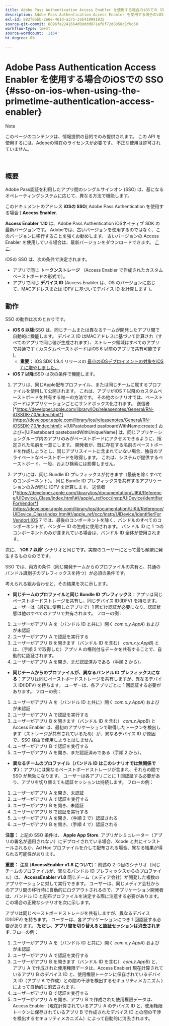 ```yaml
---
title: Adobe Pass Authentication Access Enabler を使用する場合のiOSでの SSO
description: Adobe Pass Authentication Access Enabler を使用する場合のiOSでの SSO
exl-id: 882f0abb-2e6e-461d-a375-3ab410991935
source-git-commit: 8896fa2242664d09ddd871af8f72d8858d1f0d50
workflow-type: tm+mt
source-wordcount: '1164'
ht-degree: 0%

---
```


# Adobe Pass Authentication Access Enabler を使用する場合のiOSでの SSO {#sso-on-ios-when-using-the-primetime-authentication-access-enabler}

>[!NOTE]
>
>このページのコンテンツは、情報提供の目的でのみ提供されます。 この API を使用するには、Adobeの現在のライセンスが必要です。 不正な使用は許可されていません。

</br>

## 概要

Adobe Pass認証を利用したアプリ間のシングルサインオン (SSO) は、基になるオペレーティングシステムに応じて、異なる方法で機能します。

このドキュメントのアドレス **iOSの SSO**( Adobe Pass Authentication を使用する場合 ) **Access Enabler**.

**Access Enabler** **1.10** は、Adobe Pass Authentication iOSネイティブ SDK の最新バージョンです。 Adobeでは、古いバージョンを使用するのではなく、このバージョンに移行することを強くお勧めします。 古いバージョンの Access Enabler を使用している場合は、最新バージョンをダウンロードできます。 [ここ](https://tve.zendesk.com/hc/en-us/articles/204963209-iOS-Native-AccessEnabler-Library).

iOSの SSO は、次の条件で決定されます。

- アプリで同じ **トークンストレージ** （Access Enabler で作成されたカスタムペーストボードの形式で）。
- アプリで同じ **デバイス ID** (Access Enabler は、OS のバージョンに応じて、MACアドレスまたは IDFV に基づいてデバイス ID を計算します )。

## 動作

SSO の動作は次のとおりです。

- **iOS 6 以降**:SSO は、同じチームまたは異なるチームが開発したアプリ間で自動的に機能します。 デバイス ID はMACアドレスに基づいて計算され（すべてのアプリで同じ値が生成されます）、ストレージ領域はすべてのアプリで共通です ( カスタムペーストボードはiOS 6 以前のアプリで共有可能です )。
   - **重要：** iOS SDK 1.9.4 リリースの [最小のiOSデプロイメントの対象をiOS 7 に増やしました。](https://tve.zendesk.com/hc/en-us/articles/204963209-iOS-Native-AccessEnabler-Library)
- **iOS 7 以降**:SSO は次の条件で機能します。

1. アプリは、同じApple配布プロファイル、または同じチームに属するプロファイルを使用して公開されます。 これは、アプリがiOS 7 以降のカスタムペーストボードを共有する唯一の方法です。 その他のシナリオでは、ペーストボードはアプリケーションごとにサンドボックス化されます。 送信者 [*https://developer.apple.com/library/IOs/releasenotes/General/RN-iOSSDK-7.0/index.html*](https://developer.apple.com/library/ios/releasenotes/General/RN-iOSSDK-7.0/index.html): \+\[UIPasteboard pastboardWithName:create:\] および+\[UIPasteboard pasteboardWithUniqueName\] は、同じアプリケーショングループ内のアプリのみがペーストボードにアクセスできるように、指定された名前を一意にします。 開発者が、既に存在する名前のペーストボードを作成しようとし、同じアプリスイートに含まれていない場合、独自のプライベートなペーストボードを取得します。 これは、システムが提供するペーストボード、一般、および検索には影響しません。

1. アプリには、同じ Bundle ID プレフィックスが付きます（最後を除くすべてのコンポーネント）。 同じ Bundle ID プレフィックスを共有するアプリケーションのみが同じ IDFV を計算します。 送信者 [*https://developer.apple.com/library/ios/documentation/UIKit/Reference/UIDevice\_Class/index.html\#//apple\_ref/occ/instp/UIDevice/identifierForVendor*](https://developer.apple.com/library/ios/documentation/UIKit/Reference/UIDevice_Class/index.html#//apple_ref/occ/instp/UIDevice/identifierForVendor):IOS 7 では、最後のコンポーネントを除く、バンドルのすべてのコンポーネントが、ベンダー ID の生成に使用されます。 バンドル ID に 1 つのコンポーネントのみが含まれている場合は、バンドル ID 全体が使用されます。

次に、 **&#39;iOS 7 以降&#39;** シナリオと同じです。実際のユーザーにとって最も頻繁に発生するものなのでです。

SSO では、両方の条件（同じ開発チームからのプロファイルの共有と、共通のバンドル識別子のプレフィックスを持つ）が必須の条件です。

考えられる組み合わせと、その結果を次に示します。

- **同じチームのプロファイルと同じ Bundle ID プレフィックス**：アプリは同じペーストボードストレージを共有し、同じデバイス ID(IDFV) を持ちます。 ユーザーは（最初に使用したアプリで）1 回だけ認証が必要になり、認証状態は他のすべてのアプリで共有されます。 フローの例：

1. ユーザーがアプリ A を（バンドル ID と共に）開く *com.x.y.AppA*) およびが未認証
1. ユーザーがアプリ A で認証を実行する
1. ユーザーがアプリ B を開きます（バンドル ID を含む） *com.x.y.AppB*) とは、（手順 2 で取得した）アプリ A の権利付与データを共有することで、自動的に認証されます。
1. ユーザーがアプリ A を開き、まだ認証済みである（手順 2 から）。



- **同じチームからのプロファイルが、異なるバンドル ID プレフィックスになる**：アプリは同じペーストボードストレージを共有しますが、異なるデバイス ID(IDFV) を持ちます。 ユーザーは、各アプリごとに 1 回認証する必要があります。 フローの例：

1. ユーザーがアプリ A を（バンドル ID と共に）開く *com.x.y.AppA*) およびが未認証
1. ユーザーがアプリ A で認証を実行する
1. ユーザーがアプリ B を開きます（バンドル ID を含む） *com.z.AppB*) と Access Enabler は、最初のアプリケーションで取得したトークンを検出します（ストレージが共有されているため）が、異なるデバイス ID が原因で、SSO 経由で使用しようとはしません
1. ユーザーがアプリ B で認証を実行する
1. ユーザーがアプリ A を開き、まだ認証済みである（手順 2 から）。



- **異なるチームのプロファイル（バンドル ID はこのシナリオでは無関係です）**：アプリには異なるペーストボードストレージが含まれ、それらの間で SSO が無効になります。 ユーザーは各アプリごとに 1 回認証する必要があり、アプリを切り替えても認証セッションは持続します。 フローの例：


1. ユーザーがアプリ A を開き、未認証
1. ユーザーがアプリ A で認証を実行する
1. ユーザーがアプリ B を開き、未認証
1. ユーザーがアプリ B で認証を実行する
1. ユーザーがアプリ A を開き、（手順 2 で）認証される
1. ユーザーがアプリ B を開き、（手順 4 で）認証される

**注意：** 上記の SSO 条件は、 **Apple App Store**. アプリがシミュレーター（アプリの署名が適用されない）にデプロイされている場合、Xcode と共にインストールされるか、Ad Hoc プロファイルを介して配布される場合、異なる結果が得られる可能性があります。

**重要：** 注意 (**AccessEnabler v1.8 について**)：前述の 2 つ目のシナリオ（同じチームのプロファイルが、異なるバンドル ID プレフィックスからのプロファイル）は、 **AccessEnabler v1.8** 同じチーム（メディア会社）が開発した複数のアプリケーションに対して実行できます。 ユーザーは、同じメディア会社からのアプリ間の移行時に自動的にログアウトされるので、アプリケーション開発者は、バンドル ID と配布プロファイルを決定する際に注意する必要があります。 この場合の正確なシナリオを次に示します。

アプリは同じペーストボードストレージを共有しますが、異なるデバイス ID(IDFV) を持ちます。 ユーザーは、各アプリケーションにつき 1 回認証する必要があります。 **ただし、アプリ間を切り替えると認証セッションは消去されます**. フローの例：

1. ユーザーがアプリ A を（バンドル ID と共に）開く *com.x.y.AppA*) およびが未認証
1. ユーザーがアプリ A で認証を実行する
1. ユーザーがアプリ B を開きます（バンドル ID を含む） *com.z.AppB*) と、アプリ A で作成された使用権限データは、Access Enabler( 現在計算されているアプリ B のデバイス ID と、使用権限トークンに保存されているデバイス ID（アプリ A で作成）との間の干渉を検出するセキュリティメカニズム ) によって自動的に消去されます。
1. ユーザーがアプリ B で認証を実行する
1. ユーザーがアプリ A を開き、アプリ B で作成された使用権限データは、Access Enabler（現在計算されているアプリ A のデバイス ID と、使用権限トークンに保存されているアプリ B で作成されたデバイス ID との間の干渉を検出するセキュリティメカニズム）によって自動的に消去されます。

